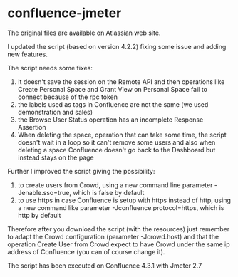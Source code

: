 confluence-jmeter
=================

The original files are available on Atlassian web site.

I updated the script (based on version 4.2.2) fixing some issue and adding new features.

The script needs some fixes:
1. it doesn't save the session on the Remote API and then operations like Create Personal Space and Grant View on Personal Space fail to connect because of the rpc token
2. the labels used as tags in Confluence are not the same (we used demonstration and sales)
3. the Browse User Status operation has an incomplete Response Assertion
4. When deleting  the space, operation that can take some time,  the script doesn't wait in a loop so it can't remove some users and also when deleting a space Confluence doesn't go back to the Dashboard but instead stays on the page

Further I improved the script giving the possibility:
1. to create users from Crowd, using a new command line parameter -Jenable.sso=true, which is false by default
2. to use https in case Confluence is setup with https instead of http, using a new command like parameter -Jconfluence.protocol=https, which is http by default

Therefore after you download the script (with the resources) just remember to adapt the Crowd configuration (parameter -Jcrowd.host) and that the operation Create User from Crowd expect to have Crowd under the same ip address of Confluence (you can of course change it).

The script has been executed on Confluence 4.3.1 with Jmeter 2.7

